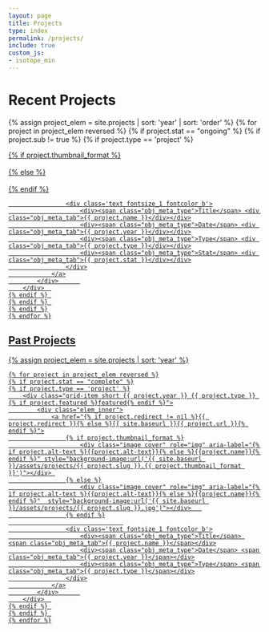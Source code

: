 ```yaml
---
layout: page
title: Projects
type: index
permalink: /projects/
include: true
custom_js:
- isotope_min
---
```

<style>
.ind {
}
.present_div{
}
</style>



<div class="present_div fontsize_3"><h1>Recent Projects</h1></div>
<div class="grid grid_present">
<div class="grid-sizer"></div>


 {% assign project_elem = site.projects | sort: 'year' | sort: 'order' %}
	{% for project in project_elem reversed %}
	{% if project.stat == "ongoing" %}
	{% if project.sub != true %}
	{% if project.type == 'project' %}
		<div class="grid-item short {{ project.year }} {{ project.type }} {% if project.featured %}featured{% endif %}">
			<div class="elem_inner">
				<a href="{% if project.redirect != nil %}{{ project.redirect }}{% else %}{{ site.baseurl }}{{ project.url }}{% endif %}">
					{% if project.thumbnail_format %}
						<div class="image cover" role="img" aria-label="{% if project.alt-text %}{{project.alt-text}}{% else %}{{project.name}}{% endif %}"  style="background-image:url('{{ site.baseurl }}/assets/projects/{{ project.slug }}.{{ project.thumbnail_format }}')"></div>	
					{% else %}
						<div class="image cover" role="img" aria-label="{% if project.alt-text %}{{project.alt-text}}{% else %}{{project.name}}{% endif %}" style="background-image:url('{{ site.baseurl }}/assets/projects/{{ project.slug }}.jpg')"></div>	
					{% endif %}
									
					<div class='text fontsize_1 fontcolor_b'>
						<div><span class="obj_meta_type">Title</span> <div class="obj_meta_tab">{{ project.name }}</div></div>
						<div><span class="obj_meta_type">Date</span> <div class="obj_meta_tab">{{ project.year }}</div></div>
						<div><span class="obj_meta_type">Type</span> <div class="obj_meta_tab">{{ project.type }}</div></div>
						<div><span class="obj_meta_type">Stat</span> <div class="obj_meta_tab">{{ project.stat }}</div></div>
					</div>
				</a>
			</div>		
		</div>	
	{% endif %}	
	{% endif %}	
	{% endif %}
	{% endfor %}


</div>





<div class="past_div fontsize_3"><h2>Past Projects</h2></div>
<div class="grid grid_past">
<div class="grid-sizer"></div>


 {% assign project_elem = site.projects | sort: 'year' %}



	{% for project in project_elem reversed %}
	{% if project.stat == "complete" %}
	{% if project.type == 'project' %}
		<div class="grid-item short {{ project.year }} {{ project.type }} {% if project.featured %}featured{% endif %}">
			<div class="elem_inner">
				<a href="{% if project.redirect != nil %}{{ project.redirect }}{% else %}{{ site.baseurl }}{{ project.url }}{% endif %}">
					{% if project.thumbnail_format %}
						<div class="image cover" role="img" aria-label="{% if project.alt-text %}{{project.alt-text}}{% else %}{{project.name}}{% endif %}" style="background-image:url('{{ site.baseurl }}/assets/projects/{{ project.slug }}.{{ project.thumbnail_format }}')"></div>	
					{% else %}
						<div class="image cover" role="img" aria-label="{% if project.alt-text %}{{project.alt-text}}{% else %}{{project.name}}{% endif %}"  style="background-image:url('{{ site.baseurl }}/assets/projects/{{ project.slug }}.jpg')"></div>	
					{% endif %}
									
					<div class='text fontsize_1 fontcolor_b'>
						<div><span class="obj_meta_type">Title</span> <span class="obj_meta_tab">{{ project.name }}</span></div>
						<div><span class="obj_meta_type">Date</span> <span class="obj_meta_tab">{{ project.year }}</span></div>
						<div><span class="obj_meta_type">Type</span> <span class="obj_meta_tab">{{ project.type }}</span></div>
					</div>
				</a>
			</div>		
		</div>	
	{% endif %}	
	{% endif %}	
	{% endfor %}


</div>


